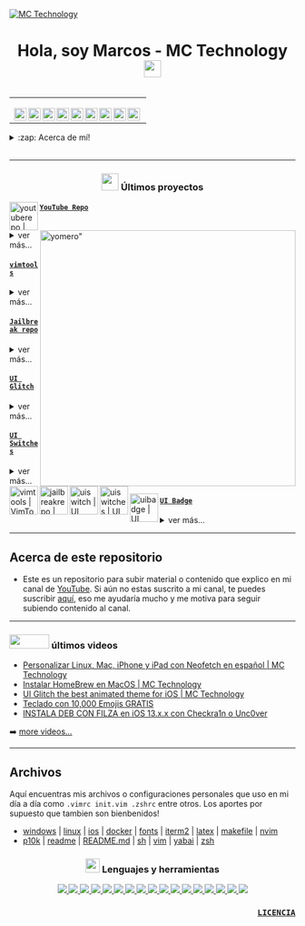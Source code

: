 [![MC Technology](https://github.com/mctechnology17/mctechnology17/blob/main/src/mctechnology_extendido.GIF)](https://www.youtube.com/channel/UC_mYh5PYPHBJ5YYUj8AIkcw)

<h1 align="center">Hola, soy Marcos - MC Technology <img src="https://github.com/mctechnology17/mctechnology17/blob/main/src/wave.gif" width="30px"></h1>

<table align="right">
<tr>
<td>

[<img align="left" alt="mctechnology17.com" width="22px" src="https://github.com/mctechnology17/mctechnology17/blob/main/src/web.png" />][website]
[<img align="left" alt="MC Technology | YouTube" width="22px" src="https://github.com/mctechnology17/mctechnology17/blob/main/src/youtube.png" />][youtube]
[<img align="left" alt="@mctechnology17 | Twitter" width="22px" src="https://github.com/mctechnology17/mctechnology17/blob/main/src/twitter.png" />][twitter]
[<img align="left" alt="@mctechnology17 | Instagram" width="22px" src="https://github.com/mctechnology17/mctechnology17/blob/main/src/instagram.png" />][instagram]
[<img align="left" alt="MC Technology17 | Facebook" width="22px" src="https://github.com/mctechnology17/mctechnology17/blob/main/src/facebook.png" />][facebook]
[<img align="left" alt="@mctechnology17 | Tiktok" width="22px" src="https://github.com/mctechnology17/mctechnology17/blob/main/src/tiktok.png" />][tiktok]
[<img align="left" alt="@mctechnology17 | Twicht" width="22px" src="https://github.com/mctechnology17/mctechnology17/blob/main/src/twitch.png" />][twitch]
[<img align="left" alt="@mctechnology17 | Telegram" width="22px" src="https://github.com/mctechnology17/mctechnology17/blob/main/src/telegram.png" />][telegram]
[<img align="left" alt="@mctechnology17 | Reddit" width="22px" src="https://github.com/mctechnology17/mctechnology17/blob/main/src/reddit.png" />][reddit]

</td>
</tr>
</table>

<details>
  <summary>:zap: Acerca de mí!</summary>

### 🔬 Clínico Bioanalista y actualmente estoy cursando un Máster en Bioinformática 💻!!
- 🦾 Me encanta el powerlifting!
- 🤓 Actualmente estoy aprendiendo muchas cosas sobre programación!
- 🗒  Actualmente estoy muy obsesionado con el aprendizaje de vimscript
</details>

<br />

---

<h3 align="center"><img src="https://github.com/mctechnology17/mctechnology17/blob/main/src/cabeza.GIF" width="30px" height="30px"> Últimos proyectos</h3>

<tr>
<td>

[<img align="left" alt="youtuberepo | YouTube Repo" width="50px" src="https://github.com/mctechnology17/mctechnology17/blob/main/src/youtube_alternativ.png" />][youtuberepo]

</td>
<img align="right" alt=yomero" width="450px" height="450px" src="https://github.com/mctechnology17/mctechnology17/blob/main/src/pokemon.GIF">
<td> <h4 align="left"> <a href="https://github.com/mctechnology17/youtube_repo_mc_technology" target="_blank"><code>YouTube Repo</code></a> </h4>
  <details>
    <summary>ver más...</summary>

    Un repositorio para compartir códigos etc...
    y ayudar a la comunidad de desarrollo
    atravéz de YouTube
    con lo que he aprendido hasta ahora.
    Contribuciones también son bienvenidas :D!

  </details> </td>
</tr>
<tr>
<td>

[<img align="left" alt="vimtools | VimTools" width="50px" src="https://github.com/mctechnology17/mctechnology17/blob/main/src/vim.png" />][vimtools]

</td>
<td> <h4 align="left"> <a href="https://github.com/mctechnology17/vimtools" target="_blank"><code>vimtools</code></a> </h4>
  <details>
    <summary>ver más...</summary>

    VimTools:
    un complemento para tu editor
    texto / código favorito
    vim, vi, nvim, Gvim o MacVim.

  </details> </td>
</tr>
<tr>
<td>

[<img align="left" alt="jailbreakrepo | Jailbreak Repo" width="50px" src="https://github.com/mctechnology17/mctechnology17/blob/main/src/cydia7.png" />][jailbreakrepo]

</td>
<td> <h4 align="left"> <a href="https://mctechnology17.github.io/" target="_blank"><code>Jailbreak repo</code></a> </h4>
  <details>
    <summary>ver más...</summary>

    Una pequeña contribución
    a la comunidad de Jailbreaker

  </details> </td>
</tr>
<tr>
<td>

[<img align="left" alt="uiswitch | UI Glitch" width="50px" src="https://github.com/mctechnology17/mctechnology17/blob/main/src/uiglitch.png" />][uiglitch]

</td>
<td> <h4 align="left"> <a href="https://repo.packix.com/package/com.mctechnology.uiglitch/" target="_blank"><code>UI Glitch</code></a> </h4>
  <details>
    <summary>ver más...</summary>

    UI Glitch está aquí !!!
    Dale a tu iPhone un aspecto diferente
    con UI Glitch.
    ¡La familia UI de MC Technology!
    ¡Diseñado para los amantes
    de la interfaz de usuario!
    ¡Con UI Glitch puedes obtener
    una combinación exquisita
    para complementar tus temas!
    ¡Más de 20 tonos
    con diferentes grados
    de opacidad y colores!
    ¡Compatibilidad con miles de temas!
    ¡Incluye un tema animado exclusivo!

  </details> </td>
</tr>
<tr>
<td>

[<img align="left" alt="uiswitches | UI Switches" width="50px" src="https://github.com/mctechnology17/mctechnology17/blob/main/src/uiswitches.png" />][uiswitches]

</td>
<td> <h4 align="left"> <a href="https://repo.packix.com/package/com.mctechnology.uiswitches/" target="_blank"><code>UI Switches</code></a> </h4>
  <details>
    <summary>ver más...</summary>

    UI Switches
    ¡Dale a tu iPhone un aspecto diferente con UI Cambia la familia UI de MC Technology!
    ¡Diseñado para los amantes de la interfaz de usuario!
    ¿Cómo utilizar los interruptores de la interfaz de usuario?
    Instale la extensión de la interfaz de usuario de
    Snowboard y Snowboard desde el repositorio de Spark.
    A continuación, active los interruptores de la interfaz de usuario
    desde la configuración de Snowboard y disfrute :D!
    O use iThemer o Anemone para la activación

  </details> </td>
</tr>
<tr>
<td>

[<img align="left" alt="uibadge | UI Babge" width="50px" src="https://github.com/mctechnology17/mctechnology17/blob/main/src/uibadge.png" />][uibadge]

</td>
<td> <h4 align="left"> <a href="https://repo.packix.com/package/com.mctechnology.uibadge/" target="_blank"><code>UI Badge</code></a> </h4>
  <details>
    <summary>ver más...</summary>

    UI Badge + Badgemoji
    ¡Aporta un aspecto genial a tu iPhone y deja el aburrimiento!
    ¡Diseñado para los amantes de la interfaz de usuario!
    ¿Cómo usar UI Badge y Badgemoji?
    Instale la extensión de la interfaz de usuario de
    Snowboard y Snowboard para la función de interfaz de usuario desde el repositorio de Spark.
    Luego activa las Insignias desde la configuración de Snowboard y disfruta: ¡D!
    ¡O use iThemer o Anemone para la activación!

  </details> </td>
</tr>

---

## Acerca de este repositorio
- Este es un repositorio para subir material
  o contenido que explico en mi canal de [YouTube](https://www.youtube.com/channel/UC_mYh5PYPHBJ5YYUj8AIkcw?view_as=subscriber).
  Si aún no estas suscrito a mi canal, te puedes suscribir [aquí](https://www.youtube.com/channel/UC_mYh5PYPHBJ5YYUj8AIkcw?view_as=subscriber),
  eso me ayudaría mucho y me motiva para seguir subiendo contenido al canal.

---

<h3 align="left"><img src="https://github.com/mctechnology17/mctechnology17/blob/main/src/youtube.gif" width="70px" height="25px"> últimos videos</h3>

<!-- YOUTUBE:START -->
- [Personalizar Linux, Mac, iPhone y iPad con Neofetch en español | MC Technology](https://www.youtube.com/watch?v=gKkFuM8Ky1I)
- [Instalar HomeBrew en MacOS | MC Technology](https://www.youtube.com/watch?v=eLCvV_-i8QE)
- [UI Glitch the best animated theme for iOS | MC Technology](https://www.youtube.com/watch?v=rHfMTch21zE)
- [Teclado con 10,000 Emojis GRATIS](https://www.youtube.com/watch?v=4ekjNF4AArE)
- [INSTALA DEB CON FILZA en iOS 13.x.x con Checkra1n o Unc0ver](https://www.youtube.com/watch?v=eduu_qCATDY)
<!-- YOUTUBE:END -->

➡️ [more videos...](https://www.youtube.com/channel/UC_mYh5PYPHBJ5YYUj8AIkcw)

---

## Archivos
Aquí encuentras mis archivos o configuraciones personales que uso en mi día a día
como `.vimrc init.vim .zshrc` entre otros.
Los aportes por supuesto que tambien son bienbenidos!
- [windows](windows) | [linux](linux) | [ios](ios) | [docker](docker) | [fonts](fonts) | [iterm2](iterm2) | [latex](latex) | [makefile](makefile) | [nvim](nvim)
- [p10k](p10k) | [readme](readme) | [README.md](README.md) | [sh](sh) | [vim](vim) | [yabai](yabai) | [zsh](zsh)

<h3 align="center"><img src="https://github.com/mctechnology17/mctechnology17/blob/main/src/0101.GIF" width="25px" height="25px"> Lenguajes y herramientas</h3>
<p align="center">
    <a href="https://www.youtube.com/channel/UC_mYh5PYPHBJ5YYUj8AIkcw" target="_blank"> <img src="https://img.shields.io/badge/OS-Linux-informational?style=flat&logo=linux&logoColor=white&color=2bbc8a"/> </a>
    <a href="https://www.youtube.com/channel/UC_mYh5PYPHBJ5YYUj8AIkcw" target="_blank"> <img src="https://img.shields.io/badge/OS-MacOS-informational?style=flat&logo=macos&logoColor=white&color=2bbc8a"/> </a>
    <a href="https://www.youtube.com/channel/UC_mYh5PYPHBJ5YYUj8AIkcw" target="_blank"> <img src="https://img.shields.io/badge/OS-Windows-informational?style=flat&logo=windows&logoColor=white&color=2bbc8a"/> </a>
    <a href="https://www.youtube.com/channel/UC_mYh5PYPHBJ5YYUj8AIkcw" target="_blank"> <img src="https://img.shields.io/badge/Code-Python-informational?style=flat&logo=python&logoColor=white&color=2bbc8a"/> </a>
    <a href="https://www.youtube.com/channel/UC_mYh5PYPHBJ5YYUj8AIkcw" target="_blank"> <img src="https://img.shields.io/badge/Code-JavaScript-informational?style=flat&logo=javascript&logoColor=white&color=2bbc8a"/> </a>
    <a href="https://www.youtube.com/channel/UC_mYh5PYPHBJ5YYUj8AIkcw" target="_blank"> <img src="https://img.shields.io/badge/Code-C-informational?style=flat&logo=c&logoColor=white&color=2bbc8a"/> </a>
    <a href="https://www.youtube.com/channel/UC_mYh5PYPHBJ5YYUj8AIkcw" target="_blank"> <img src="https://img.shields.io/badge/Code-C++-informational?style=flat&logo=c++&logoColor=white&color=2bbc8a"/> </a>
    <a href="https://www.youtube.com/channel/UC_mYh5PYPHBJ5YYUj8AIkcw" target="_blank"> <img src="https://img.shields.io/badge/Code-R-informational?style=flat&logo=r&logoColor=white&color=2bbc8a"/> </a>
    <a href="https://www.youtube.com/channel/UC_mYh5PYPHBJ5YYUj8AIkcw" target="_blank"> <img src="https://img.shields.io/badge/Code-Make-informational?style=flat&logo=cmake&logoColor=white&color=2bbc8a"/> </a>
    <a href="https://www.youtube.com/channel/UC_mYh5PYPHBJ5YYUj8AIkcw" target="_blank"> <img src="https://img.shields.io/badge/Code-HTML5-informational?style=flat&logo=html5&logoColor=white&color=2bbc8a"/> </a>
    <a href="https://www.youtube.com/channel/UC_mYh5PYPHBJ5YYUj8AIkcw" target="_blank"> <img src="https://img.shields.io/badge/Code-Vim-informational?style=flat&logo=vim&logoColor=white&color=2bbc8a"/> </a>
    <a href="https://www.youtube.com/channel/UC_mYh5PYPHBJ5YYUj8AIkcw" target="_blank"> <img src="https://img.shields.io/badge/Code-Markdown-informational?style=flat&logo=markdown&logoColor=white&color=2bbc8a"/> </a>
    <a href="https://www.youtube.com/channel/UC_mYh5PYPHBJ5YYUj8AIkcw" target="_blank"> <img src="https://img.shields.io/badge/Shell-Bash-informational?style=flat&logo=gnu-bash&logoColor=white&color=2bbc8a"/> </a>
    <a href="https://www.youtube.com/channel/UC_mYh5PYPHBJ5YYUj8AIkcw" target="_blank"> <img src="https://img.shields.io/badge/Tools-Docker-informational?style=flat&logo=docker&logoColor=white&color=2bbc8a"/> </a>
    <a href="https://www.youtube.com/channel/UC_mYh5PYPHBJ5YYUj8AIkcw" target="_blank"> <img src="https://img.shields.io/badge/Tools-Git-informational?style=flat&logo=git&logoColor=white&color=2bbc8a"/> </a>
    <a href="https://www.youtube.com/channel/UC_mYh5PYPHBJ5YYUj8AIkcw" target="_blank"> <img src="https://img.shields.io/badge/Tools-GitHub-informational?style=flat&logo=github&logoColor=white&color=2bbc8a"/> </a>
    <a href="https://www.youtube.com/channel/UC_mYh5PYPHBJ5YYUj8AIkcw" target="_blank"> <img src="https://img.shields.io/badge/Tools-GitLab-informational?style=flat&logo=gitlab&logoColor=white&color=2bbc8a"/> </a>
</p>

<h3 align="right"> <a href="https://github.com/mctechnology17/youtube_repo_mc_technology/blob/main/LICENSE" target="_blank"><code>LICENCIA</code></a> </h3>

[website]: https://mctechnology17.com
[twitter]: https://twitter.com/mctechnology17
[youtube]: https://www.youtube.com/channel/UC_mYh5PYPHBJ5YYUj8AIkcw?view_as=subscriber
[instagram]: https://www.instagram.com/mctechnology17/
[twitch]: https://www.twitch.tv/mctechnology17
[tiktok]: https://www.tiktok.com/@mctechnology17
[facebook]: https://m.facebook.com/mctechnology17/
[telegram]: https://t.me/mctechnology
[reddit]:https://www.reddit.com/user/mctechnology17

[vimtools]: https://github.com/mctechnology17/vimtools
[jailbreakrepo]: https://mctechnology17.github.io/
[uiglitch]: https://repo.packix.com/package/com.mctechnology.uiglitch/
[uiswitches]: https://repo.packix.com/package/com.mctechnology.uiswitches/
[uibadge]: https://repo.packix.com/package/com.mctechnology.uibadge/
[youtuberepo]: https://github.com/mctechnology17/youtube_repo_mc_technology
